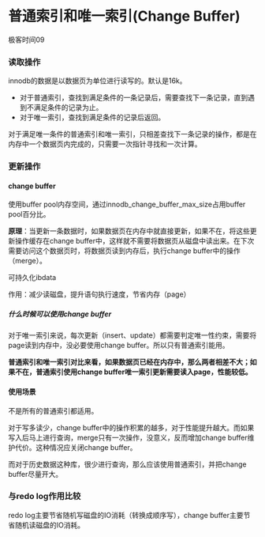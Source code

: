 # 普通索引和唯一索引(Change Buffer)

极客时间09

### 读取操作

innodb的数据是以数据页为单位进行读写的。默认是16k。

- 对于普通索引，查找到满足条件的一条记录后，需要查找下一条记录，直到遇到不满足条件的记录为止。
- 对于唯一索引，查找到满足条件的记录后返回。

对于满足唯一条件的普通索引和唯一索引，只相差查找下一条记录的操作，都是在内存中一个数据页内完成的，只需要一次指针寻找和一次计算。

### 更新操作

#### change buffer

使用buffer pool内存空间，通过innodb_change_buffer_max_size占用buffer pool百分比。

**原理**：当更新一条数据时，如果数据页在内存中就直接更新，如果不在，将这些更新操作缓存在change buffer中，这样就不需要将数据页从磁盘中读出来。在下次需要访问这个数据页时，将数据页读到内存后，执行change buffer中的操作（merge）。

可持久化ibdata

作用：减少读磁盘，提升语句执行速度，节省内存（page）

##### 什么时候可以使用change buffer

对于唯一索引来说，每次更新（insert、update）都需要判定唯一性约束，需要将page读到内存中，没必要使用change buffer。所以只有普通索引能用。

**普通索引和唯一索引对比来看，如果数据页已经在内存中，那么两者相差不大；如果不在，普通索引使用change buffer唯一索引更新需要读入page，性能较低。**

#### 使用场景

不是所有的普通索引都适用。

对于写多读少，change buffer中的操作积累的越多，对于性能提升越大。而如果写入后马上进行查询，merge只有一次操作，没意义，反而增加change buffer维护代价。这种情况应关闭change buffer。

而对于历史数据这种库，很少进行查询，那么应该使用普通索引，并把change buffer尽量开大。

### 与redo log作用比较

redo log主要节省随机写磁盘的IO消耗（转换成顺序写），change buffer主要节省随机读磁盘的IO消耗。